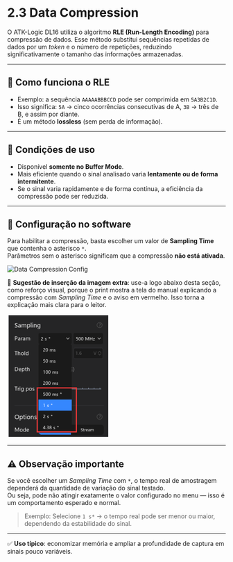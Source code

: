 # 2.3 Data Compression

O ATK-Logic DL16 utiliza o algoritmo **RLE (Run-Length Encoding)** para compressão de dados. Esse método substitui sequências repetidas de dados por um *token* e o número de repetições, reduzindo significativamente o tamanho das informações armazenadas.

---

## 🔹 Como funciona o RLE
- Exemplo: a sequência `AAAAABBBCCD` pode ser comprimida em `5A3B2C1D`.
- Isso significa: `5A` → cinco ocorrências consecutivas de A, `3B` → três de B, e assim por diante.
- É um método **lossless** (sem perda de informação).

---

## 🔹 Condições de uso
- Disponível **somente no Buffer Mode**.
- Mais eficiente quando o sinal analisado varia **lentamente ou de forma intermitente**.
- Se o sinal varia rapidamente e de forma contínua, a eficiência da compressão pode ser reduzida.

---

## 🔹 Configuração no software
Para habilitar a compressão, basta escolher um valor de **Sampling Time** que contenha o asterisco `*`.  
Parâmetros sem o asterisco significam que a compressão **não está ativada**.

![Data Compression Config](../assets/data_compression_config.png)

📌 **Sugestão de inserção da imagem extra**: use-a logo abaixo desta seção, como reforço visual, porque o print mostra a tela do manual explicando a compressão com *Sampling Time* e o aviso em vermelho. Isso torna a explicação mais clara para o leitor.

![Data Compression Manual](../assets/data_compression_manual.png)

---

## ⚠️ Observação importante
Se você escolher um *Sampling Time* com `*`, o tempo real de amostragem dependerá da quantidade de variação do sinal testado.  
Ou seja, pode não atingir exatamente o valor configurado no menu — isso é um comportamento esperado e normal.

> Exemplo: Selecione `1 s*` → o tempo real pode ser menor ou maior, dependendo da estabilidade do sinal.

---

✅ **Uso típico**: economizar memória e ampliar a profundidade de captura em sinais pouco variáveis.
